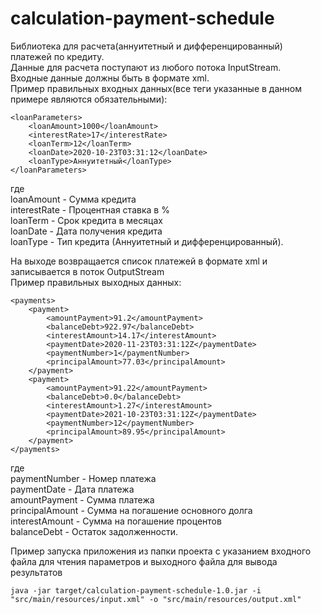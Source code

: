 # calculation-payment-schedule
Библиотека для расчета(аннуитетный и дифференцированный) платежей по кредиту.  
Данные для расчета поступают из любого потока InputStream.  
Входные данные должны быть в формате xml.  
Пример правильных входных данных(все теги указанные в данном примере являются обязательными):  
```
<loanParameters>  
    <loanAmount>1000</loanAmount>  
    <interestRate>17</interestRate>  
    <loanTerm>12</loanTerm>  
    <loanDate>2020-10-23T03:31:12</loanDate>  
    <loanType>Аннуитетный</loanType>  
</loanParameters>
```  
где  
loanAmount - Сумма кредита  
interestRate - Процентная ставка в %  
loanTerm - Срок кредита в месяцах  
loanDate - Дата получения кредита  
loanType - Тип кредита (Аннуитетный и дифференцированный).  


На выходе возвращается список платежей в формате xml и записывается в поток OutputStream  
Пример правильных выходных данных:  
```
<payments>
    <payment>
        <amountPayment>91.2</amountPayment>
        <balanceDebt>922.97</balanceDebt>
        <interestAmount>14.17</interestAmount>
        <paymentDate>2020-11-23T03:31:12Z</paymentDate>
        <paymentNumber>1</paymentNumber>
        <principalAmount>77.03</principalAmount>
    </payment>
    <payment>
        <amountPayment>91.22</amountPayment>
        <balanceDebt>0.0</balanceDebt>
        <interestAmount>1.27</interestAmount>
        <paymentDate>2021-10-23T03:31:12Z</paymentDate>
        <paymentNumber>12</paymentNumber>
        <principalAmount>89.95</principalAmount>
    </payment>
</payments>
```  
где  
paymentNumber - Номер платежа  
paymentDate - Дата платежа   
amountPayment - Сумма платежа  
principalAmount - Сумма на погашение основного долга  
interestAmount - Сумма на погашение процентов  
balanceDebt - Остаток задолженности.   

Пример запуска приложения из папки проекта с указанием входного файла для чтения параметров и выходного файла для вывода результатов   
```
java -jar target/calculation-payment-schedule-1.0.jar -i "src/main/resources/input.xml" -o "src/main/resources/output.xml"
```  